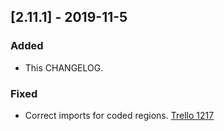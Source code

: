 ## [2.11.1] - 2019-11-5
### Added
- This CHANGELOG.
### Fixed
- Correct imports for coded regions. [Trello 1217](https://trello.com/c/GwNqDTYg) 
